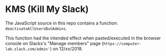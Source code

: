 # KMS (Kill My Slack) 

The JavaScript source in this repo contains a function: `deactivateAllUsersButAdmins`.

This function had the intended effect when pasted/executed in the browser console on Slacks's "Manage members" page (`https://computer-lab.slack.com/admin'`)  on 12/xx/2018.

